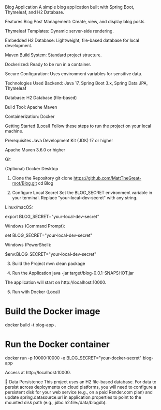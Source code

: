 Blog Application
A simple blog application built with Spring Boot, Thymeleaf, and H2 Database.

 Features
Blog Post Management: Create, view, and display blog posts.

Thymeleaf Templates: Dynamic server-side rendering.

Embedded H2 Database: Lightweight, file-based database for local development.

Maven Build System: Standard project structure.

Dockerized: Ready to be run in a container.

Secure Configuration: Uses environment variables for sensitive data.

 Technologies Used
Backend: Java 17, Spring Boot 3.x, Spring Data JPA, Thymeleaf

Database: H2 Database (file-based)

Build Tool: Apache Maven

Containerization: Docker

 Getting Started (Local)
Follow these steps to run the project on your local machine.

Prerequisites
Java Development Kit (JDK) 17 or higher

Apache Maven 3.6.0 or higher

Git

(Optional) Docker Desktop

1. Clone the Repository
git clone https://github.com/MattTheGreat-root/Blog.git
cd Blog

2. Configure Local Secret
Set the BLOG_SECRET environment variable in your terminal. Replace "your-local-dev-secret" with any string.

Linux/macOS:

export BLOG_SECRET="your-local-dev-secret"

Windows (Command Prompt):

set BLOG_SECRET="your-local-dev-secret"

Windows (PowerShell):

$env:BLOG_SECRET="your-local-dev-secret"

3. Build the Project
mvn clean package

4. Run the Application
java -jar target/blog-0.0.1-SNAPSHOT.jar

The application will start on http://localhost:10000.

5. Run with Docker (Local)
# Build the Docker image
docker build -t blog-app .

# Run the Docker container
docker run -p 10000:10000 -e BLOG_SECRET="your-docker-secret" blog-app

Access at http://localhost:10000.

💾 Data Persistence
This project uses an H2 file-based database. For data to persist across deployments on cloud platforms, you will need to configure a persistent disk for your web service (e.g., on a paid Render.com plan) and update spring.datasource.url in application.properties to point to the mounted disk path (e.g., jdbc:h2:file:/data/blogdb).

